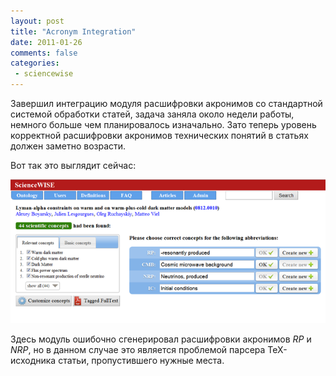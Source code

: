 ```yaml
---
layout: post
title: "Acronym Integration"
date: 2011-01-26
comments: false
categories:
 - sciencewise
---
```


Завершил интеграцию модуля расшифровки акронимов со стандартной системой обработки статей,
задача заняла около недели работы, немного больше чем планировалось изначально.
Зато теперь уровень корректной расшифровки акронимов технических понятий в статьях должен заметно возрасти.

Вот так это выглядит сейчас:

![](/images/blog/acronyms-sw.png)

Здесь модуль ошибочно сгенерировал расшифровки акронимов *RP* и *NRP*,
но в данном случае это является проблемой парсера TeX-исходника статьи, пропустившего нужные места.
